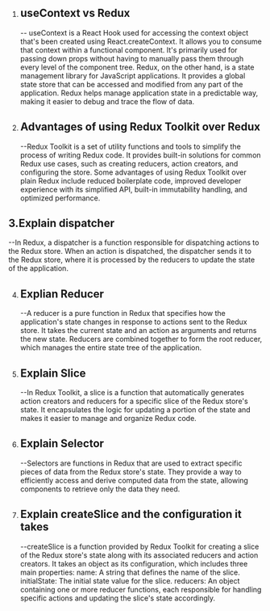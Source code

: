 1. ## useContext vs Redux

   -- useContext is a React Hook used for accessing the context object that's been created using React.createContext. It allows you to consume that context within a functional component. It's primarily used for passing down props without having to manually pass them through every level of the component tree.
   Redux, on the other hand, is a state management library for JavaScript applications. It provides a global state store that can be accessed and modified from any part of the application. Redux helps manage application state in a predictable way, making it easier to debug and trace the flow of data.

2. ## Advantages of using Redux Toolkit over Redux
   --Redux Toolkit is a set of utility functions and tools to simplify the process of writing Redux code. It provides built-in solutions for common Redux use cases, such as creating reducers, action creators, and configuring the store.
   Some advantages of using Redux Toolkit over plain Redux include reduced boilerplate code, improved developer experience with its simplified API, built-in immutability handling, and optimized performance.

## 3.Explain dispatcher

--In Redux, a dispatcher is a function responsible for dispatching actions to the Redux store. When an action is dispatched, the dispatcher sends it to the Redux store, where it is processed by the reducers to update the state of the application.

4. ## Explian Reducer

   --A reducer is a pure function in Redux that specifies how the application's state changes in response to actions sent to the Redux store. It takes the current state and an action as arguments and returns the new state. Reducers are combined together to form the root reducer, which manages the entire state tree of the application.

5. ## Explain Slice

   --In Redux Toolkit, a slice is a function that automatically generates action creators and reducers for a specific slice of the Redux store's state. It encapsulates the logic for updating a portion of the state and makes it easier to manage and organize Redux code.

6. ## Explain Selector

   --Selectors are functions in Redux that are used to extract specific pieces of data from the Redux store's state. They provide a way to efficiently access and derive computed data from the state, allowing components to retrieve only the data they need.

7. ## Explain createSlice and the configuration it takes
   --createSlice is a function provided by Redux Toolkit for creating a slice of the Redux store's state along with its associated reducers and action creators. It takes an object as its configuration, which includes three main properties:
   name: A string that defines the name of the slice.
   initialState: The initial state value for the slice.
   reducers: An object containing one or more reducer functions, each responsible for handling specific actions and updating the slice's state accordingly.
